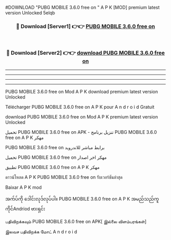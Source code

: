 #DOWNLOAD "PUBG MOBILE 3.6.0 free on  " A P K [MOD] premium latest version Unlocked 5elqb 



<div align="center">

<h3>🔴 Download [Server1] 👉👉 <a href="https://apkdownload12.web.app/?title=PUBG MOBILE 3.6.0 free on  ">PUBG MOBILE 3.6.0 free on   </a></h3><br>

<h3>🔴 Download [Server2] 👉👉 <a href="https://apkdownload12.web.app/?title=PUBG MOBILE 3.6.0 free on  ">download PUBG MOBILE 3.6.0 free on   </a></h3>
</div>


----------------------------------------------------------

----------------------------------------------------------

----------------------------------------------------------

----------------------------------------------------------


PUBG MOBILE 3.6.0 free on   Mod A P K download premium latest version Unlocked

Télécharger  PUBG MOBILE 3.6.0 free on   A P K pour A n d r o i d Gratuit

download PUBG MOBILE 3.6.0 free on   Mod A P K premium latest version Unlocked

تحميل PUBG MOBILE 3.6.0 free on   APK - تنزيل برنامج PUBG MOBILE 3.6.0 free on   A P K مهكر

PUBG MOBILE 3.6.0 free on   برابط مباشر للاندرويد

تحميل PUBG MOBILE 3.6.0 free on   مهكر اخر اصدار

تطبيق PUBG MOBILE 3.6.0 free on   A P K مهكر

ดาวน์โหลด A P K PUBG MOBILE 3.6.0 free on   รับเวอร์ชันล่าสุด

Baixar A P K mod

အက်ပ်ကို ဒေါင်းလုဒ်လုပ်ပါ။ PUBG MOBILE 3.6.0 free on   A P K အမည်သည်ကူကိုင်Andriod ဗားရှင်း

பதிவிறக்கவும் PUBG MOBILE 3.6.0 free on   APK[ இல்லை விளம்பரங்கள்] 
 
இலவச பதிவிறக்க மோட் A n d r o i d



